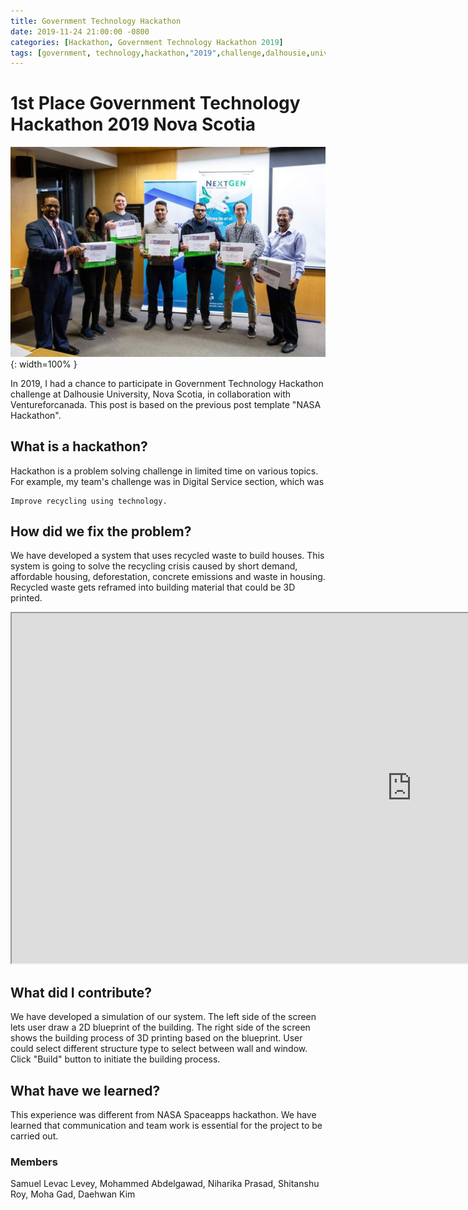 ```yaml
---
title: Government Technology Hackathon
date: 2019-11-24 21:00:00 -0800
categories: [Hackathon, Government Technology Hackathon 2019]
tags: [government, technology,hackathon,"2019",challenge,dalhousie,university,daehwan,kim,david]     # TAG names should always be lowercase
---
```


# 1st Place Government Technology Hackathon 2019 Nova Scotia

![Desktop View](/assets/images/yearbook/image4.png){: width=100% }

In 2019, I had a chance to participate in Government Technology Hackathon challenge at Dalhousie University, Nova Scotia, in collaboration with Ventureforcanada. This post is based on the previous post template "NASA Hackathon".

## What is a hackathon?

Hackathon is a problem solving challenge in limited time on various topics. For example, my team's challenge was in Digital Service section, which was

```
Improve recycling using technology.
```

## How did we fix the problem?

We have developed a system that uses recycled waste to build houses. This system is going to solve the recycling crisis caused by short demand, affordable housing, deforestation, concrete emissions and waste in housing. Recycled waste gets reframed into building material that could be 3D printed.

<iframe src="https://editor.p5js.org/rlaeoghks112/full/tGP4UGfyC" width="1280" height="560"></iframe>

## What did I contribute?

We have developed a simulation of our system. The left side of the screen lets user draw a 2D blueprint of the building. The right side of the screen shows the building process of 3D printing based on the blueprint. User could select different structure type to select between wall and window. Click "Build" button to initiate the building process.

## What have we learned?

This experience was different from NASA Spaceapps hackathon. We have learned that communication and team work is essential for the project to be carried out. 

### Members
Samuel Levac Levey, Mohammed Abdelgawad, Niharika Prasad, Shitanshu Roy, Moha Gad, Daehwan Kim